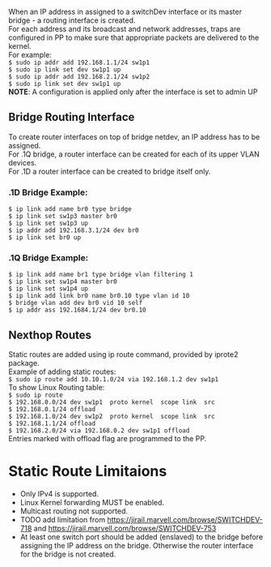 When an IP address in assigned to a switchDev interface or its master bridge - a routing interface is created.  
For each address and its broadcast and network addresses, traps are configured in PP to make sure that appropriate packets are delivered to the kernel.  
For example:  
`$ sudo ip addr add 192.168.1.1/24 sw1p1`  
`$ sudo ip link set dev sw1p1 up`  
`$ sudo ip addr add 192.168.2.1/24 sw1p2`  
`$ sudo ip link set dev sw1p1 up`  
**NOTE**: A configuration is applied only after the interface is set to admin UP  

## Bridge Routing Interface
To create router interfaces on top of bridge netdev, an IP address has to be assigned.  
For .1Q bridge, a router interface can be created for each of its upper VLAN devices.  
For .1D a router interface can be created to bridge itself only.  

### .1D Bridge Example:  
`$ ip link add name br0 type bridge`  
`$ ip link set sw1p3 master br0`   
`$ ip link set sw1p3 up`  
`$ ip addr add 192.168.3.1/24 dev br0`  
`$ ip link set br0 up`  

### .1Q Bridge Example:  
`$ ip link add name br1 type bridge vlan filtering 1`  
`$ ip link set sw1p4 master br0`  
`$ ip link set sw1p4 up`  
`$ ip link add link br0 name br0.10 type vlan id 10`  
`$ bridge vlan add dev br0 vid 10 self`  
`$ ip addr ass 192.1684.1/24 dev br0.10`  

## Nexthop Routes  
Static routes are added using ip route command, provided by iprote2 package.  
Example of adding static routes:  
`$ sudo ip route add 10.10.1.0/24 via 192.168.1.2 dev sw1p1`  
To show Linux Routing table:  
`$ sudo ip route`  
`$ 192.168.0.0/24 dev sw1p1  proto kernel  scope link  src`  
`$ 192.168.0.1/24 offload`  
`$ 192.168.1.0/24 dev sw1p2  proto kernel  scope link  src`  
`$ 192.168.1.1/24 offload`  
`$ 192.168.2.0/24 via 192.168.0.2 dev sw1p1 offload`  
Entries marked with offload flag are programmed to the PP.  

# Static Route Limitaions
* Only IPv4 is supported.
* Linux Kernel forwarding MUST be enabled.
* Multicast routing not supported.
* TODO add limitation from https://jirail.marvell.com/browse/SWITCHDEV-718 and https://jirail.marvell.com/browse/SWITCHDEV-753
* At least one switch port should be added (enslaved) to the bridge before assigning the IP address on the bridge. Otherwise the router interface for the  bridge is not created.
